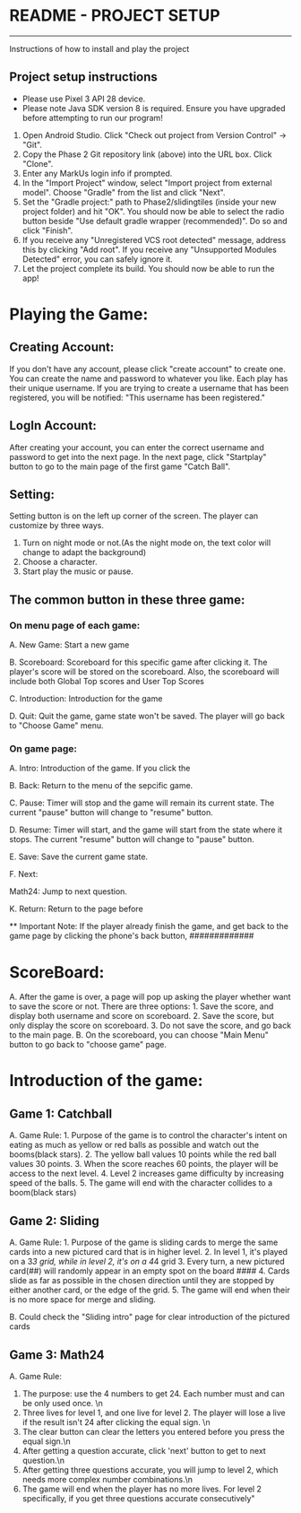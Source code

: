 # README - PROJECT SETUP
***

Instructions of how to install and play the project

## Project setup instructions

* Please use Pixel 3 API 28 device.
* Please note Java SDK version 8 is required. Ensure you have upgraded before attempting to run our program!

1. Open Android Studio. Click "Check out project from Version Control" -> "Git".
2. Copy the Phase 2 Git repository link (above) into the URL box. Click "Clone".
3. Enter any MarkUs login info if prompted.
4. In the "Import Project" window, select "Import project from external model". Choose "Gradle"
from the list and click "Next".
5. Set the "Gradle project:" path to Phase2/slidingtiles (inside your new project folder)
 and hit "OK". You should now be able to select the radio button beside "Use default gradle
 wrapper (recommended)". Do so and click "Finish".
6. If you receive any "Unregistered VCS root detected" message, address this by clicking "Add root".
 If you receive any "Unsupported Modules Detected" error, you can safely ignore it.
7. Let the project complete its build. You should now be able to run the app!


# Playing the Game:

## Creating Account:
If you don't have any account, please click "create account" to create one.
You can create the name and password to whatever you like. Each play has their unique username.
If you are trying to create a username that has been registered, you will be notified: "This username
has been registered."

## LogIn Account:
After creating your account, you can enter the correct username and password to get
into the next page. In the next page, click "Startplay" button to go to the main page of the first
game "Catch Ball".

## Setting:
Setting button is on the left up corner of the screen. The player can customize by three ways. 
1. Turn on night mode or not.(As the night mode on, the text color will change to adapt the background)
2. Choose a character.
3. Start play the music or pause.

## The common button in these three game:

### On menu page of each game: 
A. New Game:
Start a new game

B. Scoreboard:
Scoreboard for this specific game after clicking it.
The player's score will be stored on the scoreboard.
Also, the scoreboard will include both Global Top scores and User Top Scores

C. Introduction:
Introduction for the game

D.  Quit:
Quit the game, game state won't be saved. 
The player will go back to "Choose Game" menu.

### On game page: 
A. Intro:
Introduction of the game. If you click the 

B. Back:
Return to the menu of the sepcific game.

C. Pause:
Timer will stop and the game will remain its current state.
The current "pause" button will change to "resume" button.

D. Resume:
Timer will start, and the game will start from the state where it stops. 
The current "resume" button will change to "pause" button.

E. Save:
Save the current game state.

F. Next:

Math24: Jump to next question. 

K. Return:
Return to the page before

** Important Note:
If the player already finish the game, and get back to the game page by clicking the phone's 
back button, #############

# ScoreBoard:
A. After the game is over, a page will pop up asking the player whether want to save the score or not.
There are three options:
    1. Save the score, and display both username and score on scoreboard.
    2. Save the score, but only display the score on scoreboard.
    3. Do not save the score, and go back to the main page.
B. On the scoreboard, you can choose "Main Menu" button to go back to "choose game" page.


# Introduction of the game:

## Game 1: Catchball
A. Game Rule: 
    1. Purpose of the game is to control the character's intent on eating as much as yellow
    or red balls as possible and watch out the booms(black stars). 
    2. The yellow ball values 10 points while the red ball values 30 points. 
    3. When the score reaches 60 points, the player will be access to the next level. 
    4. Level 2 increases game difficulty by increasing speed of the balls.
    5. The game will end with the character collides to a boom(black stars)


## Game 2: Sliding
A. Game Rule:
    1. Purpose of the game is sliding cards to merge the same cards into a new pictured card that is in higher level. 
    2. In level 1, it's played on a 3*3 grid, while in level 2, it's on a 4*4 grid
    3. Every turn, a new pictured card(##) will randomly appear in an empty spot on the board ####
    4. Cards slide as far as possible in the chosen direction until they are stopped by either 
    another card, or the edge of the grid.
    5. The game will end when their is no more space for merge and sliding. 
    
B. Could check the "Sliding intro" page for clear introduction of the pictured cards
    


## Game 3: Math24
A. Game Rule:
  1. The purpose: use the 4 numbers to get 24. Each number must and can be only used once. \n
  2. Three lives for level 1, and one live for level 2. The player will lose a live if the result isn't 24 after clicking the equal sign. \n
  3. The clear button can clear the letters you entered before you press the equal sign.\n
  4. After getting a question accurate, click 'next' button to get to next question.\n
  5. After getting three questions accurate, you will jump to level 2, which needs more complex number combinations.\n
  6. The game will end when the player has no more lives. For level 2 specifically, if you get three questions accurate consecutively"
 
 
 